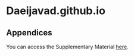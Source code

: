 # Daeijavad.github.io

## Appendices
You can access the Supplementary Material [here](https://daeijavad.github.io/repository/Supplementary%20Material.pdf).
